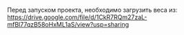 Перед запуском проекта, необходимо загрузить веса из:
https://drive.google.com/file/d/1CkR7RQm27zaL-mfBl77qzB58oHxML1aS/view?usp=sharing